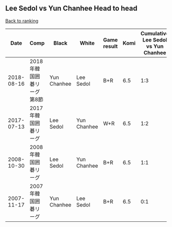 ## Lee Sedol vs Yun Chanhee Head to head

[Back to ranking](../../index.md)




| **Date** | **Comp** | **Black** | **White** | **Game result** | **Komi** | **Cumulative Lee Sedol vs Yun Chanhee** | **Lee Sedol streak** | **Yun Chanhee streak** | 
| --- | --- | --- | --- | --- | --- | --- | --- | --- |
| 2018-08-16 | 2018年韓国囲碁リーグ第8節 | Yun Chanhee | Lee Sedol | B+R | 6.5 | 1:3 | 0 | 2 | 
| 2017-07-13 | 2017年韓国囲碁リーグ | Lee Sedol | Yun Chanhee | W+R | 6.5 | 1:2 | 0 | 1 | 
| 2008-10-30 | 2008年韓国囲碁リーグ | Lee Sedol | Yun Chanhee | B+R | 6.5 | 1:1 | 1 | 0 | 
| 2007-11-17 | 2007年韓国囲碁リーグ | Yun Chanhee | Lee Sedol | B+R | 6.5 | 0:1 | 0 | 1 |




